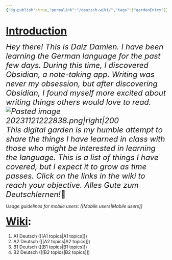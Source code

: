 ```yaml
---
{"dg-publish":true,"permalink":"/deutsch-wiki/","tags":["gardenEntry"]}
---
```



### <font size=6><u>Introduction</u></font>

<font size=5>*Hey there! This is Daiz Damien. I have been learning the German language for the past few days. During this time, I discovered Obsidian, a note-taking app. Writing was never my obsession, but after discovering Obsidian, I found myself more excited about writing things others would love to read.  ![Pasted image 20231121222838.png|right|200](/img/user/Pasted%20image%2020231121222838.png)
This digital garden is my humble attempt to share the things I have learned in class with those who might be interested in learning the language. This is a list of things I have covered, but I expect it to grow as time passes. Click on the links in the wiki to reach your objective. Alles Gute zum Deutschlernen!*🙂
</font>

*Usage guidelines for mobile users: [[Mobile users\|Mobile users]]*   
#### <font size=6><u>Wiki</u>:</font>
1) A1 Deutsch ([[A1 topics\|A1 topics]])
2) A2 Deutsch ([[A2 topics\|A2 topics]])
3) B1 Deutsch ([[B1 topics\|B1 topics]])
4) B2 Deutsch ([[B2 topics\|B2 topics]])